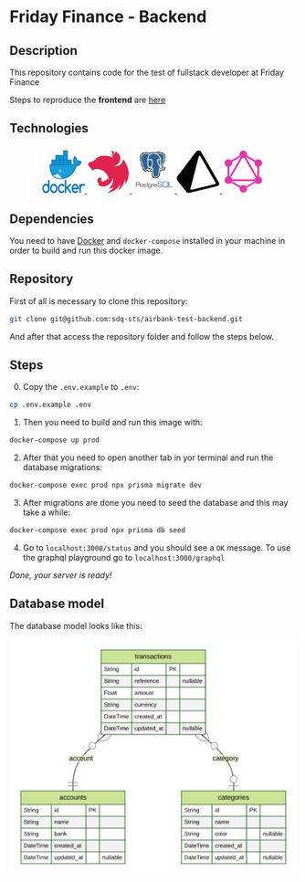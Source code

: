 # Friday Finance - Backend

## Description
This repository contains code for the test of fullstack developer at Friday Finance

Steps to reproduce the **frontend** are [here](https://github.com/sdq-sts/airbank-test-frontend)

## Technologies

<p align="center">
  <a href="https://www.docker.com/" target="blank">
    <img src="assets/docker-logo.png" width="75" height="75" alt="Docker Logo" />
  </a>
  <a href="http://nestjs.com/" target="blank">
    <img src="assets/nestjs-logo.svg" width="75" height="75" alt="Nest Logo" />
  </a>
  <a href="https://www.postgresql.org/" target="blank">
    <img src="assets/postgres-logo.png" width="75" alt="Postgres Logo" />
  </a>
  <a href="https://www.prisma.io/" target="blank">
    <img src="assets/prisma-logo.svg" width="75" height="75" alt="Prisma Logo" />
  </a>
  <a href="https://graphql.org/" target="blank">
    <img src="assets/graphql-logo.png" width="75" height="75" alt="Graphql Logo"/>
  </a>
</p>

## Dependencies

You need to have [Docker](https://www.docker.com/) and `docker-compose` installed in your machine in order to build and run this docker image.

## Repository

First of all is necessary to clone this repository:

```bash
git clone git@github.com:sdq-sts/airbank-test-backend.git
```

And after that access the repository folder and follow the steps below.

## Steps

0. Copy the `.env.example` to `.env`:

```bash
cp .env.example .env
```

1. Then you need to build and run this image with:

```bash
docker-compose up prod
```

2. After that you need to open another tab in yor terminal and run the database migrations:

```bash
docker-compose exec prod npx prisma migrate dev
```

3. After migrations are done you need to seed the database and this may take a while:

```bash
docker-compose exec prod npx prisma db seed
```

4. Go to `localhost:3000/status` and you should see a `OK` message. To use the graphql playground go to `localhost:3000/graphql` 

*Done, your server is ready!*
## Database model

The database model looks like this:

![ERD](assets/_ERD.svg)
